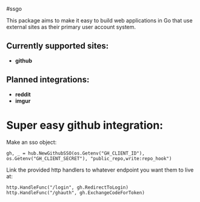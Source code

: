 #ssgo

This package aims to make it easy to build web applications in Go that use external sites as their primary user account system.

## Currently supported sites:
- **github**

## Planned integrations:
- **reddit**
- **imgur**

# Super easy github integration:

Make an sso object:

`gh, _ = hub.NewGithubSSO(os.Getenv("GH_CLIENT_ID"), os.Getenv("GH_CLIENT_SECRET"), "public_repo,write:repo_hook")`

Link the provided http handlers to whatever endpoint you want them to live at:

`http.HandleFunc("/login", gh.RedirectToLogin)`
`http.HandleFunc("/ghauth", gh.ExchangeCodeForToken)`
